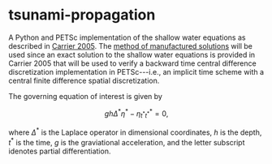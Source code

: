 # tsunami-propagation

A Python and PETSc implementation of the shallow water equations as described 
in [Carrier 2005](https://www.techscience.com/CMES/v10n2/24866). The [method
of manufactured solutions](https://mooseframework.inl.gov/python/mms.html) will
be used since an exact solution to the shallow water equations is provided in 
Carrier 2005 that will be used to verify a backward time central difference
discretization implementation in PETSc---i.e., an implicit time scheme with a 
central finite difference spatial discretization.

The governing equation of interest is given by

$$
g h \Delta^* \eta^* - \eta_{t^* t^*}^*= 0,
$$

where $\Delta^*$ is the Laplace operator in dimensional coordinates, $h$ is the
depth, $t^*$ is the time, $g$ is the graviational acceleration, and the letter
subscript idenotes partial differentiation.
